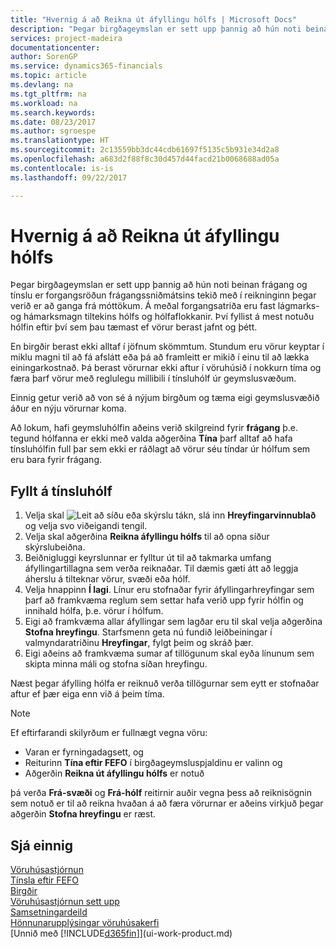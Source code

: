 ```yaml
---
title: "Hvernig á að Reikna út áfyllingu hólfs | Microsoft Docs"
description: "Þegar birgðageymslan er sett upp þannig að hún noti beinan frágang og tínslu er forgangsröðun frágangssniðmátsins tekið með í reikninginn þegar verið er að ganga frá móttökum."
services: project-madeira
documentationcenter: 
author: SorenGP
ms.service: dynamics365-financials
ms.topic: article
ms.devlang: na
ms.tgt_pltfrm: na
ms.workload: na
ms.search.keywords: 
ms.date: 08/23/2017
ms.author: sgroespe
ms.translationtype: HT
ms.sourcegitcommit: 2c13559bb3dc44cdb61697f5135c5b931e34d2a8
ms.openlocfilehash: a683d2f88f8c30d457d44facd21b0068688ad05a
ms.contentlocale: is-is
ms.lasthandoff: 09/22/2017

---
```

# <a name="how-to-calculate-bin-replenishment"></a>Hvernig á að Reikna út áfyllingu hólfs
Þegar birgðageymslan er sett upp þannig að hún noti beinan frágang og tínslu er forgangsröðun frágangssniðmátsins tekið með í reikninginn þegar verið er að ganga frá móttökum. Á meðal forgangsatriða eru fast lágmarks- og hámarksmagn tiltekins hólfs og hólfaflokkanir. Því fyllist á mest notuðu hólfin eftir því sem þau tæmast ef vörur berast jafnt og þétt.  

En birgðir berast ekki alltaf í jöfnum skömmtum. Stundum eru vörur keyptar í miklu magni til að fá afslátt eða þá að framleitt er mikið í einu til að lækka einingarkostnað. Þá berast vörurnar ekki aftur í vöruhúsið í nokkurn tíma og færa þarf vörur með reglulegu millibili í tínsluhólf úr geymslusvæðum.  

Einnig getur verið að von sé á nýjum birgðum og tæma eigi geymslusvæðið áður en nýju vörurnar koma.  

Að lokum, hafi geymsluhólfin aðeins verið skilgreind fyrir **frágang** þ.e. tegund hólfanna er ekki með valda aðgerðina **Tína** þarf alltaf að hafa tínsluhólfin full þar sem ekki er ráðlagt að vörur séu tíndar úr hólfum sem eru bara fyrir frágang.  

## <a name="to-replenish-pick-bins"></a>Fyllt á tínsluhólf  
1.  Velja skal ![Leit að síðu eða skýrslu](media/ui-search/search_small.png "Leit að síðu eða skýrslu táknið") tákn, slá inn **Hreyfingarvinnublað** og velja svo viðeigandi tengil.  
2.  Velja skal aðgerðina **Reikna áfyllingu hólfs** til að opna síður skýrslubeiðna.  
3.  Beiðnigluggi keyrslunnar er fylltur út til að takmarka umfang áfyllingartillagna sem verða reiknaðar. Til dæmis gæti átt að leggja áherslu á tilteknar vörur, svæði eða hólf.  
4.  Velja hnappinn **Í lagi**. Línur eru stofnaðar fyrir áfyllingarhreyfingar sem þarf að framkvæma reglum sem settar hafa verið upp fyrir hólfin og innihald hólfa, þ.e. vörur í hólfum.  
5.  Eigi að framkvæma allar áfyllingar sem lagðar eru til skal velja aðgerðina **Stofna hreyfingu**. Starfsmenn geta nú fundið leiðbeiningar í valmyndaratriðinu **Hreyfingar**, fylgt þeim og skráð þær.  
6.  Eigi aðeins að framkvæma sumar af tillögunum skal eyða línunum sem skipta minna máli og stofna síðan hreyfingu.  

Næst þegar áfylling hólfa er reiknuð verða tillögurnar sem eytt er stofnaðar aftur ef þær eiga enn við á þeim tíma.  

> [!NOTE]  
>  Ef eftirfarandi skilyrðum er fullnægt vegna vöru:  
>   
>  -   Varan er fyrningadagsett, og  
> -   Reiturinn **Tína eftir FEFO** í birgðageymsluspjaldinu er valinn og  
> -   Aðgerðin **Reikna út áfyllingu hólfs** er notuð  
>   
>  þá verða **Frá-svæði** og **Frá-hólf** reitirnir auðir vegna þess að reiknisögnin sem notuð er til að reikna hvaðan á að færa vörurnar er aðeins virkjuð þegar aðgerðin **Stofna hreyfingu** er ræst.  

## <a name="see-also"></a>Sjá einnig  
[Vöruhúsastjórnun](warehouse-manage-warehouse.md)  
[Tínsla eftir FEFO](warehouse-picking-by-fefo.md)  
[Birgðir](inventory-manage-inventory.md)  
[Vöruhúsastjórnun sett upp](warehouse-setup-warehouse.md)     
[Samsetningardeild](assembly-assemble-items.md)    
[Hönnunarupplýsingar vöruhúsakerfi](design-details-warehouse-management.md)  
[Unnið með [!INCLUDE[d365fin](includes/d365fin_md.md)]](ui-work-product.md)

